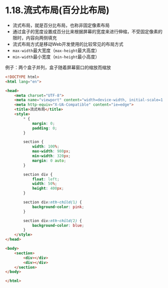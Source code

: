 # 1.18.流式布局(百分比布局)
- 流式布局，就是百分比布局，也称非固定像素布局
- 通过盒子的宽度设置成百分比来根据屏幕的宽度来进行伸缩，不受固定像素的限时，内容向两侧填充
- 流式布局方式是移动Web开发使用的比较常见的布局方式
- `max-width`最大宽度（`max-height`最大高度）
- `min-width`最小宽度（`min-height`最小高度）

例子：两个盒子并列，盒子随着屏幕窗口的缩放而缩放
```html
<!DOCTYPE html>
<html lang="en">

<head>
    <meta charset="UTF-8">
    <meta name="viewport" content="width=device-width, initial-scale=1.0">
    <meta http-equiv="X-UA-Compatible" content="ie=edge">
    <title>流式布局</title>
    <style>
        * {
            margin: 0;
            padding: 0;
        }

        section {
            width: 100%;
            max-width: 980px;
            min-width: 320px;
            margin: 0 auto;
        }

        section div {
            float: left;
            width: 50%;
            height: 400px;
        }

        section div:nth-child(1) {
            background-color: pink;
        }

        section div:nth-child(2) {
            background-color: blue;
        }
    </style>
</head>

<body>
    <section>
        <div></div>
        <div></div>
    </section>
</body>

</html>
```

<!--
 * @Description: 
 * @Author: Lillian
 * @Date: 2022-03-06 18:26:05
 * @LastEditTime: 2022-03-06 19:14:54
 * Copyright (c) 2022 by Lillian, All Rights Reserved. 
-->
